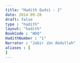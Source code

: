 ```yaml
---
title: "Hadith Qudsi - 2"
date: 2014-09-28
draft: false
type : "hadith"
layout: "hadith"
BookCode : "HDQ"
HadithNumber : "1"
Narrator : "Jabir ibn Abdullah"
aliases : [
]
---
```

